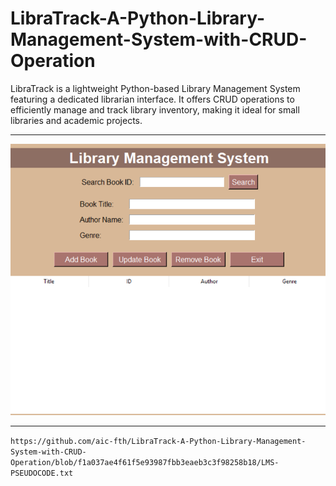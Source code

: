 # LibraTrack-A-Python-Library-Management-System-with-CRUD-Operation
LibraTrack is a lightweight Python-based Library Management System featuring a dedicated librarian interface. It offers CRUD operations to efficiently manage and track library inventory, making it ideal for small libraries and academic projects.


________________________________________________________________________________________


![image alt](https://github.com/aic-fth/LibraTrack-A-Python-Library-Management-System-with-CRUD-Operation/blob/main/Library%20Image.png?raw=true)


________________________________________________________________________________________


``` https://github.com/aic-fth/LibraTrack-A-Python-Library-Management-System-with-CRUD-Operation/blob/f1a037ae4f61f5e93987fbb3eaeb3c3f98258b18/LMS-PSEUDOCODE.txt  ``` 

